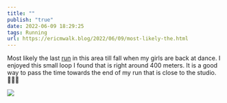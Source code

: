 ```yaml
---
title: ""
publish: "true"
date: 2022-06-09 18:29:25
tags: Running
url: https://ericmwalk.blog/2022/06/09/most-likely-the.html
---
```


Most likely the last [run](http://www.strava.com/activities/7283078113) in this area till fall when my girls are back at dance. I enjoyed this small loop I found that is right around 400 meters.  It is a good way to pass the time towards the end of my run that is close to the studio. 🏃🏻‍♂️


![](https://ericmwalk.blog/uploads/2022/189ac7ea05.jpg)